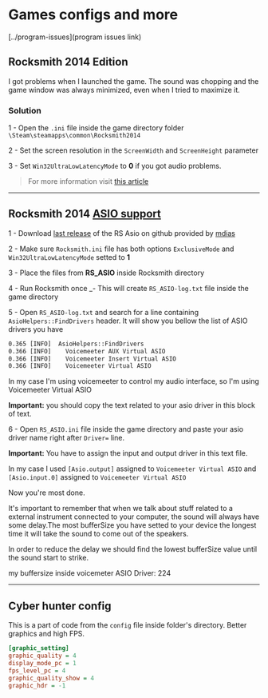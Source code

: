 # Games configs and more
[../program-issues](program issues link)
## Rocksmith 2014 Edition

I got problems when I launched the game. The sound was chopping and the game window was always minimized, even when I tried to maximize it.

### Solution

1 - Open the `.ini` file inside the game directory folder `\Steam\steamapps\common\Rocksmith2014`

2 - Set the screen resolution in the `ScreenWidth` and `ScreenHeight` parameter

3 - Set `Win32UltraLowLatencyMode` to **0** if you got audio problems.

> For more information visit [this article](https://www.ubisoft.com/en-us/help/rocksmith-2014-edition-remastered/connectivity-and-performance/article/having-sound-issues-in-rocksmith-2014/000063924)

___

## Rocksmith 2014 [ASIO support](https://github.com/mdias/rs_asio)

1 - Download [last release](https://github.com/mdias/rs_asio/releases/latest) of the RS Asio on github provided by [mdias](https://github.com/mdias)

2 - Make sure `Rocksmith.ini` file has both options `ExclusiveMode` and `Win32UltraLowLatencyMode` setted to **1**

3 - Place the files from **RS_ASIO** inside Rocksmith directory

4 - Run Rocksmith once _- This will create `RS_ASIO-log.txt` file inside the game directory

5 - Open `RS_ASIO-log.txt` and search for a line containing `AsioHelpers::FindDrivers` header. It will show you bellow the list of ASIO drivers you have

```txt
0.365 [INFO]  AsioHelpers::FindDrivers
0.366 [INFO]    Voicemeeter AUX Virtual ASIO
0.366 [INFO]    Voicemeeter Insert Virtual ASIO
0.366 [INFO]    Voicemeeter Virtual ASIO
```

In my case I'm using voicemeeter to control my audio interface, so I'm using Voicemeeter Virtual ASIO

**Important:** you should copy the text related to your asio driver in this block of text.

6 - Open `RS_ASIO.ini` file inside the game directory and paste your asio driver name right after `Driver=` line.

**Important:** You have to assign the input and output driver in this text file.

In my case I used `[Asio.output]` assigned to `Voicemeeter Virtual ASIO` and `[Asio.input.0]` assigned to `Voicemeeter Virtual ASIO`

Now you're most done.

It's important to remember that when we talk about stuff related to a external instrument connected to your computer, the sound will always have some delay.The most bufferSize you have setted to your device the longest time it will take the sound to come out of the speakers.

In order to reduce the delay we should find the lowest bufferSize value until the sound start to strike.

my buffersize inside voicemeter ASIO Driver: 224

___

## Cyber hunter config

This is a part of code from the `config` file inside folder's directory.
Better graphics and high FPS.

```ini
[graphic_setting]
graphic_quality = 4
display_mode_pc = 1
fps_level_pc = 4
graphic_quality_show = 4
graphic_hdr = -1
```
